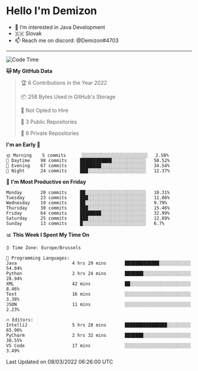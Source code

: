 # Hello I'm Demizon
- 👀 I’m interested in Java Development
- 🇸🇰 Slovak
- 📫 Reach me on discord: @Demizon#4703
<hr>

<!--START_SECTION:waka-->
![Code Time](http://img.shields.io/badge/Code%20Time-236%20hrs%2042%20mins-blue)

**🐱 My GitHub Data** 

> 🏆 6 Contributions in the Year 2022
 > 
> 📦 258 Bytes Used in GitHub's Storage 
 > 
> 🚫 Not Opted to Hire
 > 
> 📜 3 Public Repositories 
 > 
> 🔑 6 Private Repositories  
 > 
**I'm an Early 🐤** 

```text
🌞 Morning    5 commits      ░░░░░░░░░░░░░░░░░░░░░░░░░   2.58% 
🌆 Daytime    98 commits     ████████████░░░░░░░░░░░░░   50.52% 
🌃 Evening    67 commits     ████████░░░░░░░░░░░░░░░░░   34.54% 
🌙 Night      24 commits     ███░░░░░░░░░░░░░░░░░░░░░░   12.37%

```
📅 **I'm Most Productive on Friday** 

```text
Monday       20 commits     ██░░░░░░░░░░░░░░░░░░░░░░░   10.31% 
Tuesday      23 commits     ███░░░░░░░░░░░░░░░░░░░░░░   11.86% 
Wednesday    19 commits     ██░░░░░░░░░░░░░░░░░░░░░░░   9.79% 
Thursday     30 commits     ███░░░░░░░░░░░░░░░░░░░░░░   15.46% 
Friday       64 commits     ████████░░░░░░░░░░░░░░░░░   32.99% 
Saturday     25 commits     ███░░░░░░░░░░░░░░░░░░░░░░   12.89% 
Sunday       13 commits     █░░░░░░░░░░░░░░░░░░░░░░░░   6.7%

```


📊 **This Week I Spent My Time On** 

```text
⌚︎ Time Zone: Europe/Brussels

💬 Programming Languages: 
Java                     4 hrs 29 mins       █████████████░░░░░░░░░░░░   54.04% 
Python                   2 hrs 24 mins       ███████░░░░░░░░░░░░░░░░░░   28.94% 
XML                      42 mins             ██░░░░░░░░░░░░░░░░░░░░░░░   8.46% 
Text                     16 mins             ░░░░░░░░░░░░░░░░░░░░░░░░░   3.38% 
JSON                     11 mins             ░░░░░░░░░░░░░░░░░░░░░░░░░   2.23%

🔥 Editors: 
IntelliJ                 5 hrs 28 mins       ████████████████░░░░░░░░░   65.96% 
PyCharm                  2 hrs 32 mins       ███████░░░░░░░░░░░░░░░░░░   30.55% 
VS Code                  17 mins             ░░░░░░░░░░░░░░░░░░░░░░░░░   3.49%

```


 Last Updated on 08/03/2022 06:26:00 UTC
<!--END_SECTION:waka-->

